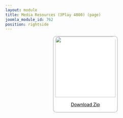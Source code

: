 ```yaml
---
layout: module
title: Media Resources (3Play 4800) (page)
joomla_module_id: 762
position: rightside
---
```

<div align="center" style="margin-bottom: 20px;"><a href="/images/media-resources/3Play4800.zip">
<div align="center" style="max-width: 200px; border-style: solid; border-width: 2px; border-color: #cccccc; border-radius: 10px; background-color: #ffffff;"><img src="{{"images/media-resources/img/3play4800.jpg" | cdn }}" style="width: 190px; border-radius: 10px 10px 0px 0px;" class="img-responsive" />
<p style="line-height: 1.3em; color: #000000;">Download Zip</p>
</div>
</a>
</div>
